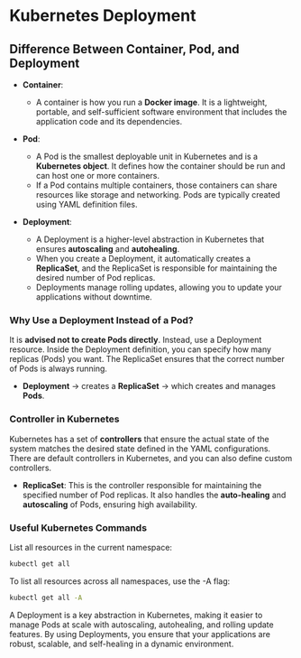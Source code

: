 # Kubernetes Deployment

## Difference Between Container, Pod, and Deployment

- **Container**: 
  - A container is how you run a **Docker image**. It is a lightweight, portable, and self-sufficient software environment that includes the application code and its dependencies.
  
- **Pod**: 
  - A Pod is the smallest deployable unit in Kubernetes and is a **Kubernetes object**. It defines how the container should be run and can host one or more containers. 
  - If a Pod contains multiple containers, those containers can share resources like storage and networking. Pods are typically created using YAML definition files.
  
- **Deployment**: 
  - A Deployment is a higher-level abstraction in Kubernetes that ensures **autoscaling** and **autohealing**. 
  - When you create a Deployment, it automatically creates a **ReplicaSet**, and the ReplicaSet is responsible for maintaining the desired number of Pod replicas.
  - Deployments manage rolling updates, allowing you to update your applications without downtime.

### Why Use a Deployment Instead of a Pod?
It is **advised not to create Pods directly**. Instead, use a Deployment resource. Inside the Deployment definition, you can specify how many replicas (Pods) you want. The ReplicaSet ensures that the correct number of Pods is always running.

- **Deployment** → creates a **ReplicaSet** → which creates and manages **Pods**.

### Controller in Kubernetes
Kubernetes has a set of **controllers** that ensure the actual state of the system matches the desired state defined in the YAML configurations. There are default controllers in Kubernetes, and you can also define custom controllers.

- **ReplicaSet**: This is the controller responsible for maintaining the specified number of Pod replicas. It also handles the **auto-healing** and **autoscaling** of Pods, ensuring high availability.

### Useful Kubernetes Commands

List all resources in the current namespace:
```bash
kubectl get all
```

To list all resources across all namespaces, use the -A flag:
```bash
kubectl get all -A
```

A Deployment is a key abstraction in Kubernetes, making it easier to manage Pods at scale with autoscaling, autohealing, and rolling update features. By using Deployments, you ensure that your applications are robust, scalable, and self-healing in a dynamic environment.
